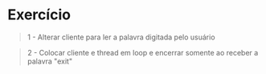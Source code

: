 # Exercício

>1 - Alterar cliente para ler a palavra digitada pelo usuário

>2 - Colocar cliente e thread em loop e encerrar somente ao receber a palavra "exit"
